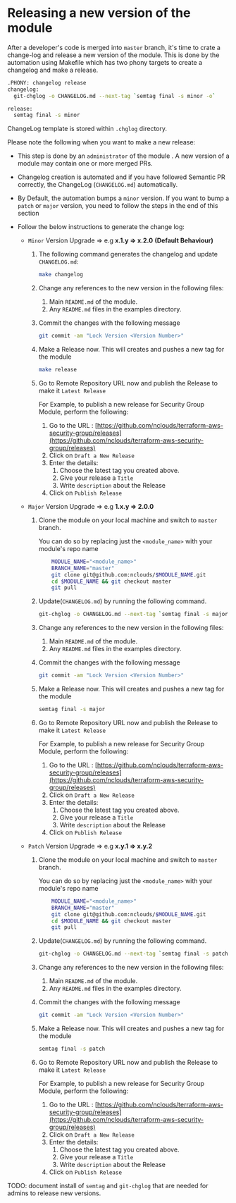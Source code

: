 # Releasing a new version of the module

After a developer's code is merged into `master` branch, it's time to crate a change-log and release a new version of the module. This is done by the automation using Makefile which has two phony targets to create a changelog and make a release.

```bash
.PHONY: changelog release
changelog:
  git-chglog -o CHANGELOG.md --next-tag `semtag final -s minor -o`

release:
  semtag final -s minor
```

ChangeLog template is stored within `.chglog` directory.

Please note the following when you want to make a new release:

- This step is done by an `administrator` of the module . A new version of a module may contain one or more merged PRs.
- Changelog creation is automated and if you have followed Semantic PR correctly, the ChangeLog (`CHANGELOG.md`) automatically.
- By Default, the automation bumps a `minor` version. If you want to bump a `patch` or `major` version, you need to follow the steps in the end of this section

- Follow the below instructions to generate the change log:
    - `Minor` Version Upgrade ⇒ e.g  **x.1.y ⇒ x.2.0** **(Default Behaviour)**
        1. The following command generates the changelog and update `CHANGELOG.md`:

            ```bash
            make changelog
            ```

        2. Change any references to the new version in the following files:
            1. Main `README.md` of the module.
            2. Any `README.md` files in the examples directory.
        3. Commit the changes with the following message

            ```bash
            git commit -am "Lock Version <Version Number>"
            ```

        4. Make a Release now. This will creates and pushes a new tag for the module

            ```bash
            make release
            ```

        5. Go to Remote Repository URL now and publish the Release to make it `Latest Release`

            For Example, to publish a new release for Security Group Module, perform the following:

            1. Go to the URL : [https://github.com/nclouds/terraform-aws-security-group/releases](https://github.com/nclouds/terraform-aws-security-group/releases)
            2. Click on `Draft a New Release` 
            3. Enter the details:
                1. Choose the latest tag you created above.
                2. Give your release a `Title`
                3. Write `description` about the Release
            4. Click on `Publish Release`
    - `Major` Version Upgrade ⇒ e.g  **1.x.y ⇒ 2.0.0**
        1. Clone the module on your local machine and switch to `master` branch.

            You can do so by replacing just the `<module_name>` with your module's repo name

            ```bash
            	MODULE_NAME="<module_name>"
            	BRANCH_NAME="master"
            	git clone git@github.com:nclouds/$MODULE_NAME.git
            	cd $MODULE_NAME && git checkout master
            	git pull 
            ```

        2. Update(`CHANGELOG.md`)  by running the following command.

            ```bash
            git-chglog -o CHANGELOG.md --next-tag `semtag final -s major -o`
            ```

        3. Change any references to the new version in the following files:
            1. Main `README.md` of the module.
            2. Any `README.md` files in the examples directory.
        4. Commit the changes with the following message

            ```bash
            git commit -am "Lock Version <Version Number>"
            ```

        5. Make a Release now. This will creates and pushes a new tag for the module

            ```bash
            semtag final -s major
            ```

        6. Go to Remote Repository URL now and publish the Release to make it `Latest Release`

            For Example, to publish a new release for Security Group Module, perform the following:

            1. Go to the URL : [https://github.com/nclouds/terraform-aws-security-group/releases](https://github.com/nclouds/terraform-aws-security-group/releases)
            2. Click on `Draft a New Release` 
            3. Enter the details:
                1. Choose the latest tag you created above.
                2. Give your release a `Title`
                3. Write `description` about the Release
            4. Click on `Publish Release`

    - `Patch` Version Upgrade ⇒ e.g  **x.y.1 ⇒ x.y.2**
        1. Clone the module on your local machine and switch to `master` branch.

            You can do so by replacing just the `<module_name>` with your module's repo name

            ```bash
            	MODULE_NAME="<module_name>"
            	BRANCH_NAME="master"
            	git clone git@github.com:nclouds/$MODULE_NAME.git
            	cd $MODULE_NAME && git checkout master
            	git pull 
            ```

        2. Update(`CHANGELOG.md`)  by running the following command.

            ```bash
            git-chglog -o CHANGELOG.md --next-tag `semtag final -s patch -o`
            ```

        3. Change any references to the new version in the following files:
            1. Main `README.md` of the module.
            2. Any `README.md` files in the examples directory.
        4. Commit the changes with the following message

            ```bash
            git commit -am "Lock Version <Version Number>"
            ```

        5. Make a Release now. This will creates and pushes a new tag for the module

            ```bash
            semtag final -s patch
            ```

        6. Go to Remote Repository URL now and publish the Release to make it `Latest Release`

            For Example, to publish a new release for Security Group Module, perform the following:

            1. Go to the URL : [https://github.com/nclouds/terraform-aws-security-group/releases](https://github.com/nclouds/terraform-aws-security-group/releases)
            2. Click on `Draft a New Release` 
            3. Enter the details:
                1. Choose the latest tag you created above.
                2. Give your release a `Title`
                3. Write `description` about the Release
            4. Click on `Publish Release`

TODO: document install of `semtag` and `git-chglog` that are needed for admins to release new versions.
